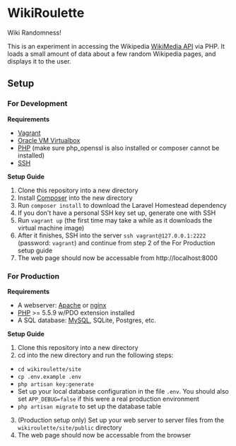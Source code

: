 # WikiRoulette

Wiki Randomness!

This is an experiment in accessing the Wikipedia [WikiMedia API](https://www.mediawiki.org/wiki/API:Main_page) via PHP.
It loads a small amount of data about a few random Wikipedia pages, and displays it to the user.

## Setup

### For Development
**Requirements**
* [Vagrant](https://www.vagrantup.com/)
* [Oracle VM Virtualbox](https://www.virtualbox.org/)
* [PHP](http://www.php.net/) (make sure php_openssl is also installed or composer cannot be installed)
* [SSH](http://www.openssh.com/)


**Setup Guide**

1. Clone this repository into a new directory
2. Install [Composer](https://getcomposer.org/) into the new directory
3. Run `composer install` to download the Laravel Homestead dependency
4. If you don't have a personal SSH key set up, generate one with SSH
5. Run `vagrant up` (the first time may take a while as it downloads the virtual machine image)
6. After it finishes, SSH into the server `ssh vagrant@127.0.0.1:2222` (password: `vagrant`) and continue from step 2 of the For Production setup guide
7. The web page should now be accessable from http://localhost:8000

### For Production
**Requirements**
* A webserver: [Apache](https://httpd.apache.org/) or [nginx](http://nginx.org/)
* [PHP](http://www.php.net/) >= 5.5.9 w/PDO extension installed
* A SQL database: [MySQL](https://www.mysql.com/), SQLite, Postgres, etc.

**Setup Guide**

1. Clone this repository into a new directory
2. cd into the new directory and run the following steps:
  * `cd wikiroulette/site`
  * `cp .env.example .env`
  * `php artisan key:generate`
  * Set up your local database configuration in the file `.env`.  You should also set `APP_DEBUG=false` if this were a real production environment
  * `php artisan migrate` to set up the database table
3. (Production setup only) Set up your web server to server files from the `wikiroulette/site/public` directory
4. The web page should now be accessable from the browser

